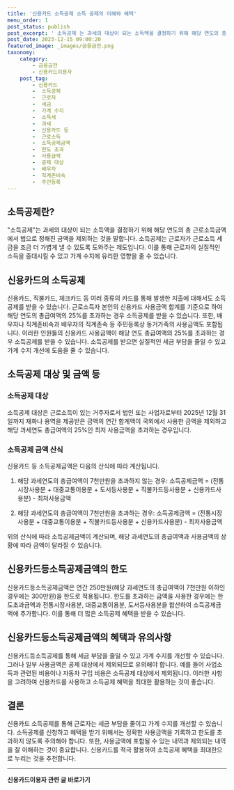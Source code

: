 ```yaml
---
title: '신용카드 소득공제 소득 공제의 이해와 혜택'
menu_order: 1
post_status: publish
post_excerpt: ' 소득공제 는 과세의 대상이 되는 소득액을 결정하기 위해 해당 연도의 총 근로소득금액에서 법으로 정해진 금액을 제외하는 것을 말합니다. 소득공제는 근로자가 근로소득 세금을 조금 더 가볍게 낼 수 있도록 도와주는 제도입니다. 이를 통해 근로자의 실질적인 소득을 증대시킬 수 있고 가계 수지에 유리한 영향을 줄 수 있습니다.'
post_date: 2023-12-15 09:00:20
featured_image: _images/금융금전.png
taxonomy:
    category:
        - 금융금전
        - 신용카드이용자
    post_tag:
        - 신용카드
        -  소득공제
        -  근로자
        -  세금
        -  가계 수지
        -  소득세
        -  과세
        -  신용카드 등
        -  근로소득
        -  소득공제금액
        -  한도 초과
        -  사용금액
        -  공제 대상
        -  배우자
        -  직계존비속
        -  주민등록
---
```



## 소득공제란?

"소득공제"는 과세의 대상이 되는 소득액을 결정하기 위해 해당 연도의 총 근로소득금액에서 법으로 정해진 금액을 제외하는 것을 말합니다. 소득공제는 근로자가 근로소득 세금을 조금 더 가볍게 낼 수 있도록 도와주는 제도입니다. 이를 통해 근로자의 실질적인 소득을 증대시킬 수 있고 가계 수지에 유리한 영향을 줄 수 있습니다.

## 신용카드의 소득공제

신용카드, 직불카드, 체크카드 등 여러 종류의 카드를 통해 발생한 지출에 대해서도 소득공제를 받을 수 있습니다. 근로소득자 본인의 신용카드 사용금액 합계를 기준으로 하여 해당 연도의 총급여액의 25%를 초과하는 경우 소득공제를 받을 수 있습니다. 또한, 배우자나 직계존비속과 배우자의 직계존속 등 주민등록상 동거가족의 사용금액도 포함됩니다. 이러한 인원들의 신용카드 사용금액이 해당 연도 총급여액의 25%를 초과하는 경우 소득공제를 받을 수 있습니다. 소득공제를 받으면 실질적인 세금 부담을 줄일 수 있고 가계 수지 개선에 도움을 줄 수 있습니다.

## 소득공제 대상 및 금액 등

### 소득공제 대상

소득공제 대상은 근로소득이 있는 거주자로서 법인 또는 사업자로부터 2025년 12월 31일까지 재화나 용역을 제공받은 금액의 연간 합계액이 국외에서 사용한 금액을 제외하고 해당 과세연도 총급여액의 25%인 최저 사용금액을 초과하는 경우입니다.

### 소득공제 금액 산식

신용카드 등 소득공제금액은 다음의 산식에 따라 계산됩니다.

1. 해당 과세연도의 총급여액이 7천만원을 초과하지 않는 경우:
   소득공제금액 = (전통시장사용분 + 대중교통이용분 + 도서등사용분 + 직불카드등사용분 + 신용카드사용분) - 최저사용금액

3. 해당 과세연도의 총급여액이 7천만원을 초과하는 경우:
   소득공제금액 = (전통시장사용분 + 대중교통이용분 + 직불카드등사용분 + 신용카드사용분) - 최저사용금액

위의 산식에 따라 소득공제금액이 계산되며, 해당 과세연도의 총급여액과 사용금액의 상황에 따라 금액이 달라질 수 있습니다.

## 신용카드등소득공제금액의 한도

신용카드등소득공제금액은 연간 250만원(해당 과세연도의 총급여액이 7천만원 이하인 경우에는 300만원)을 한도로 적용됩니다. 한도를 초과하는 금액을 사용한 경우에는 한도초과금액과 전통시장사용분, 대중교통이용분, 도서등사용분을 합산하여 소득공제금액에 추가합니다. 이를 통해 더 많은 소득공제 혜택을 받을 수 있습니다.

## 신용카드등소득공제금액의 혜택과 유의사항

신용카드등소득공제를 통해 세금 부담을 줄일 수 있고 가계 수지를 개선할 수 있습니다. 그러나 일부 사용금액은 공제 대상에서 제외되므로 유의해야 합니다. 예를 들어 사업소득과 관련된 비용이나 자동차 구입 비용은 소득공제 대상에서 제외됩니다. 이러한 사항을 고려하여 신용카드를 사용하고 소득공제 혜택을 최대한 활용하는 것이 좋습니다.

## 결론

신용카드 소득공제를 통해 근로자는 세금 부담을 줄이고 가계 수지를 개선할 수 있습니다. 소득공제를 신청하고 혜택을 받기 위해서는 정확한 사용금액을 기록하고 한도를 초과하지 않도록 주의해야 합니다. 또한, 사용금액에 포함될 수 있는 내역과 제외되는 내역을 잘 이해하는 것이 중요합니다. 신용카드를 적극 활용하여 소득공제 혜택을 최대한으로 누리는 것을 추천합니다.


<!-- wp:separator -->
<hr class="wp-block-separator has-alpha-channel-opacity"/>
<!-- /wp:separator -->

<!-- wp:group {"backgroundColor":"base","layout":{"type":"constrained"}} -->
<div class="wp-block-group has-base-background-color has-background"><!-- wp:paragraph {"align":"center","fontSize":"medium"} -->
<p class="has-text-align-center has-large-font-size"><strong>신용카드이용자 관련 글 바로가기</strong></p>
<!-- /wp:paragraph -->


<!-- wp:latest-posts
{"categories":[{"id":15350,"count":19,"description":"","link":"https://uknowlaw.com/category/%ec%8b%a0%ec%9a%a9%ec%b9%b4%eb%93%9c%ec%9d%b4%ec%9a%a9%ec%9e%90/","name":"신용카드이용자","slug":"신용카드이용자","taxonomy":"category","parent":0,"meta":[],"_links":{"self":[{"href":"https://uknowlaw.com/wp-json/wp/v2/categories/15350"}],"collection":[{"href":"https://uknowlaw.com/wp-json/wp/v2/categories"}],"about":[{"href":"https://uknowlaw.com/wp-json/wp/v2/taxonomies/category"}],"wp:post_type":[{"href":"https://uknowlaw.com/wp-json/wp/v2/posts?categories=15350"}],"curies":[{"name":"wp","href":"https://api.w.org/{rel}","templated":true}]}}],"postsToShow":100,"excerptLength":28,"postLayout":"grid","columns":2,"featuredImageAlign":"left","featuredImageSizeSlug":"large","fontSize":"small"} /--></div>
<!-- /wp:group -->